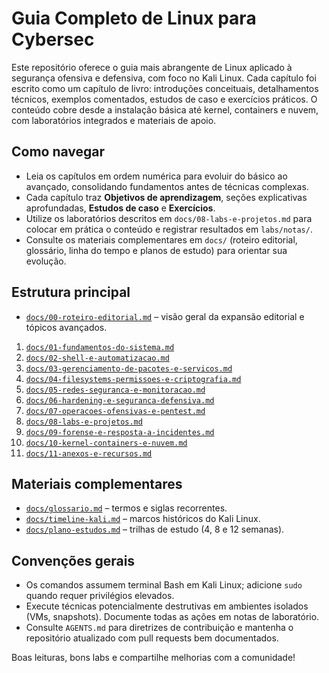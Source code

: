 # Guia Completo de Linux para Cybersec

Este repositório oferece o guia mais abrangente de Linux aplicado à segurança ofensiva e defensiva, com foco no Kali Linux. Cada capítulo foi escrito como um capítulo de livro: introduções conceituais, detalhamentos técnicos, exemplos comentados, estudos de caso e exercícios práticos. O conteúdo cobre desde a instalação básica até kernel, containers e nuvem, com laboratórios integrados e materiais de apoio.

## Como navegar
- Leia os capítulos em ordem numérica para evoluir do básico ao avançado, consolidando fundamentos antes de técnicas complexas.
- Cada capítulo traz **Objetivos de aprendizagem**, seções explicativas aprofundadas, **Estudos de caso** e **Exercícios**.
- Utilize os laboratórios descritos em `docs/08-labs-e-projetos.md` para colocar em prática o conteúdo e registrar resultados em `labs/notas/`.
- Consulte os materiais complementares em `docs/` (roteiro editorial, glossário, linha do tempo e planos de estudo) para orientar sua evolução.

## Estrutura principal
- [`docs/00-roteiro-editorial.md`](docs/00-roteiro-editorial.md) – visão geral da expansão editorial e tópicos avançados.
1. [`docs/01-fundamentos-do-sistema.md`](docs/01-fundamentos-do-sistema.md)
2. [`docs/02-shell-e-automatizacao.md`](docs/02-shell-e-automatizacao.md)
3. [`docs/03-gerenciamento-de-pacotes-e-servicos.md`](docs/03-gerenciamento-de-pacotes-e-servicos.md)
4. [`docs/04-filesystems-permissoes-e-criptografia.md`](docs/04-filesystems-permissoes-e-criptografia.md)
5. [`docs/05-redes-seguranca-e-monitoracao.md`](docs/05-redes-seguranca-e-monitoracao.md)
6. [`docs/06-hardening-e-seguranca-defensiva.md`](docs/06-hardening-e-seguranca-defensiva.md)
7. [`docs/07-operacoes-ofensivas-e-pentest.md`](docs/07-operacoes-ofensivas-e-pentest.md)
8. [`docs/08-labs-e-projetos.md`](docs/08-labs-e-projetos.md)
9. [`docs/09-forense-e-resposta-a-incidentes.md`](docs/09-forense-e-resposta-a-incidentes.md)
10. [`docs/10-kernel-containers-e-nuvem.md`](docs/10-kernel-containers-e-nuvem.md)
11. [`docs/11-anexos-e-recursos.md`](docs/11-anexos-e-recursos.md)

## Materiais complementares
- [`docs/glossario.md`](docs/glossario.md) – termos e siglas recorrentes.
- [`docs/timeline-kali.md`](docs/timeline-kali.md) – marcos históricos do Kali Linux.
- [`docs/plano-estudos.md`](docs/plano-estudos.md) – trilhas de estudo (4, 8 e 12 semanas).

## Convenções gerais
- Os comandos assumem terminal Bash em Kali Linux; adicione `sudo` quando requer privilégios elevados.
- Execute técnicas potencialmente destrutivas em ambientes isolados (VMs, snapshots). Documente todas as ações em notas de laboratório.
- Consulte `AGENTS.md` para diretrizes de contribuição e mantenha o repositório atualizado com pull requests bem documentados.

Boas leituras, bons labs e compartilhe melhorias com a comunidade!
